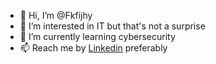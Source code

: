 - 👋 Hi, I’m @Fkfijhy
- 👀 I’m interested in IT but that's not a surprise
- 🌱 I’m currently learning cybersecurity
- 📫 Reach me by [Linkedin](https://www.linkedin.com/in/alexis-cadu) preferably

<!---
Fkfijhy/Fkfijhy is a ✨ special ✨ repository because its `README.md` (this file) appears on your GitHub profile.
You can click the Preview link to take a look at your changes.
--->

